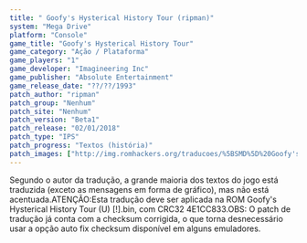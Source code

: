 ```yaml
---
title: " Goofy's Hysterical History Tour (ripman)"
system: "Mega Drive"
platform: "Console"
game_title: "Goofy's Hysterical History Tour"
game_category: "Ação / Plataforma"
game_players: "1"
game_developer: "Imagineering Inc"
game_publisher: "Absolute Entertainment"
game_release_date: "??/??/1993"
patch_author: "ripman"
patch_group: "Nenhum"
patch_site: "Nenhum"
patch_version: "Beta1"
patch_release: "02/01/2018"
patch_type: "IPS"
patch_progress: "Textos (história)"
patch_images: ["http://img.romhackers.org/traducoes/%5BSMD%5D%20Goofy's%20Hysterical%20History%20Tour%20-%20ripman%20-%201.png","http://img.romhackers.org/traducoes/%5BSMD%5D%20Goofy's%20Hysterical%20History%20Tour%20-%20ripman%20-%202.png","http://img.romhackers.org/traducoes/%5BSMD%5D%20Goofy's%20Hysterical%20History%20Tour%20-%20ripman%20-%203.png"]
---
```

Segundo o autor da tradução, a grande maioria dos textos do jogo está traduzida (exceto as mensagens em forma de gráfico), mas não está acentuada.ATENÇÃO:Esta tradução deve ser aplicada na ROM Goofy's Hysterical History Tour (U) [!].bin, com CRC32 4E1CC833.OBS: O patch de tradução já conta com a checksum corrigida, o que torna desnecessário usar a opção auto fix checksum disponível em alguns emuladores.